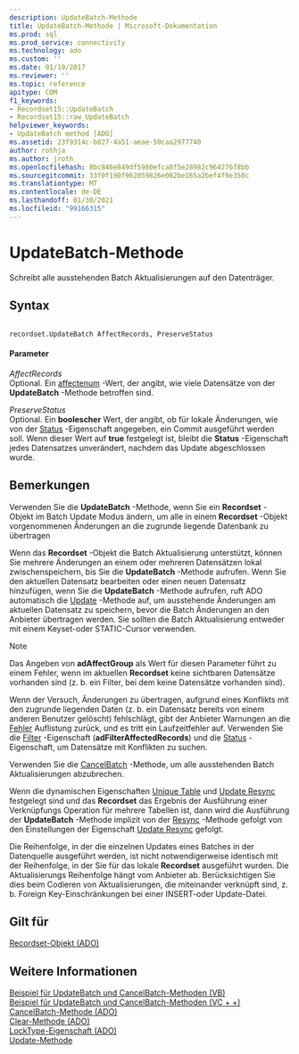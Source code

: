 ```yaml
---
description: UpdateBatch-Methode
title: UpdateBatch-Methode | Microsoft-Dokumentation
ms.prod: sql
ms.prod_service: connectivity
ms.technology: ado
ms.custom: ''
ms.date: 01/19/2017
ms.reviewer: ''
ms.topic: reference
apitype: COM
f1_keywords:
- Recordset15::UpdateBatch
- Recordset15::raw_UpdateBatch
helpviewer_keywords:
- UpdateBatch method [ADO]
ms.assetid: 23f9314c-b027-4a51-aeae-50caa2977740
author: rothja
ms.author: jroth
ms.openlocfilehash: 8bc846e849df5980efca8f5e28982c964276f8bb
ms.sourcegitcommit: 33f0f190f962059826e002be165a2bef4f9e350c
ms.translationtype: MT
ms.contentlocale: de-DE
ms.lasthandoff: 01/30/2021
ms.locfileid: "99166315"
---
```

# <a name="updatebatch-method"></a>UpdateBatch-Methode
Schreibt alle ausstehenden Batch Aktualisierungen auf den Datenträger.  
  
## <a name="syntax"></a>Syntax  
  
```  
  
recordset.UpdateBatch AffectRecords, PreserveStatus  
```  
  
#### <a name="parameters"></a>Parameter  
 *AffectRecords*  
 Optional. Ein [affectenum](./affectenum.md) -Wert, der angibt, wie viele Datensätze von der **UpdateBatch** -Methode betroffen sind.  
  
 *PreserveStatus*  
 Optional. Ein **boolescher** Wert, der angibt, ob für lokale Änderungen, wie von der [Status](./status-property-ado-recordset.md) -Eigenschaft angegeben, ein Commit ausgeführt werden soll. Wenn dieser Wert auf **true** festgelegt ist, bleibt die **Status** -Eigenschaft jedes Datensatzes unverändert, nachdem das Update abgeschlossen wurde.  
  
## <a name="remarks"></a>Bemerkungen  
 Verwenden Sie die **UpdateBatch** -Methode, wenn Sie ein **Recordset** -Objekt im Batch Update Modus ändern, um alle in einem **Recordset** -Objekt vorgenommenen Änderungen an die zugrunde liegende Datenbank zu übertragen  
  
 Wenn das **Recordset** -Objekt die Batch Aktualisierung unterstützt, können Sie mehrere Änderungen an einem oder mehreren Datensätzen lokal zwischenspeichern, bis Sie die **UpdateBatch** -Methode aufrufen. Wenn Sie den aktuellen Datensatz bearbeiten oder einen neuen Datensatz hinzufügen, wenn Sie die **UpdateBatch** -Methode aufrufen, ruft ADO automatisch die [Update](./update-method.md) -Methode auf, um ausstehende Änderungen am aktuellen Datensatz zu speichern, bevor die Batch Änderungen an den Anbieter übertragen werden. Sie sollten die Batch Aktualisierung entweder mit einem Keyset-oder STATIC-Cursor verwenden.  
  
> [!NOTE]
>  Das Angeben von **adAffectGroup** als Wert für diesen Parameter führt zu einem Fehler, wenn im aktuellen **Recordset** keine sichtbaren Datensätze vorhanden sind (z. b. ein Filter, bei dem keine Datensätze vorhanden sind).  
  
 Wenn der Versuch, Änderungen zu übertragen, aufgrund eines Konflikts mit den zugrunde liegenden Daten (z. b. ein Datensatz bereits von einem anderen Benutzer gelöscht) fehlschlägt, gibt der Anbieter Warnungen an die [Fehler](./errors-collection-ado.md) Auflistung zurück, und es tritt ein Laufzeitfehler auf. Verwenden Sie die [Filter](./filter-property.md) -Eigenschaft (**adFilterAffectedRecords**) und die [Status](./status-property-ado-recordset.md) -Eigenschaft, um Datensätze mit Konflikten zu suchen.  
  
 Verwenden Sie die [CancelBatch](./cancelbatch-method-ado.md) -Methode, um alle ausstehenden Batch Aktualisierungen abzubrechen.  
  
 Wenn die dynamischen Eigenschaften [Unique Table](./unique-table-unique-schema-unique-catalog-properties-dynamic-ado.md) und [Update Resync](./update-resync-property-dynamic-ado.md) festgelegt sind und das **Recordset** das Ergebnis der Ausführung einer Verknüpfungs Operation für mehrere Tabellen ist, dann wird die Ausführung der **UpdateBatch** -Methode implizit von der [Resync](./resync-method.md) -Methode gefolgt von den Einstellungen der Eigenschaft [Update Resync](./update-resync-property-dynamic-ado.md) gefolgt.  
  
 Die Reihenfolge, in der die einzelnen Updates eines Batches in der Datenquelle ausgeführt werden, ist nicht notwendigerweise identisch mit der Reihenfolge, in der Sie für das lokale **Recordset** ausgeführt wurden. Die Aktualisierungs Reihenfolge hängt vom Anbieter ab. Berücksichtigen Sie dies beim Codieren von Aktualisierungen, die miteinander verknüpft sind, z. b. Foreign Key-Einschränkungen bei einer INSERT-oder Update-Datei.  
  
## <a name="applies-to"></a>Gilt für  
 [Recordset-Objekt (ADO)](./recordset-object-ado.md)  
  
## <a name="see-also"></a>Weitere Informationen  
 [Beispiel für UpdateBatch und CancelBatch-Methoden (VB)](./updatebatch-and-cancelbatch-methods-example-vb.md)   
 [Beispiel für UpdateBatch und CancelBatch-Methoden (VC + +)](./updatebatch-and-cancelbatch-methods-example-vc.md)   
 [CancelBatch-Methode (ADO)](./cancelbatch-method-ado.md)   
 [Clear-Methode (ADO)](./clear-method-ado.md)   
 [LockType-Eigenschaft (ADO)](./locktype-property-ado.md)   
 [Update-Methode](./update-method.md)